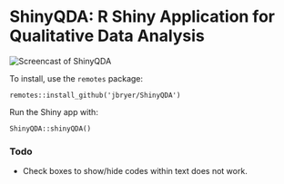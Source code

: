# ShinyQDA: R Shiny Application for Qualitative Data Analysis


![Screencast of ShinyQDA](ShinyQDA_screencast.gif)

To install, use the `remotes` package:

```
remotes::install_github('jbryer/ShinyQDA')
```





Run the Shiny app with:

```
ShinyQDA::shinyQDA()
```




### Todo

* Check boxes to show/hide codes within text does not work.

